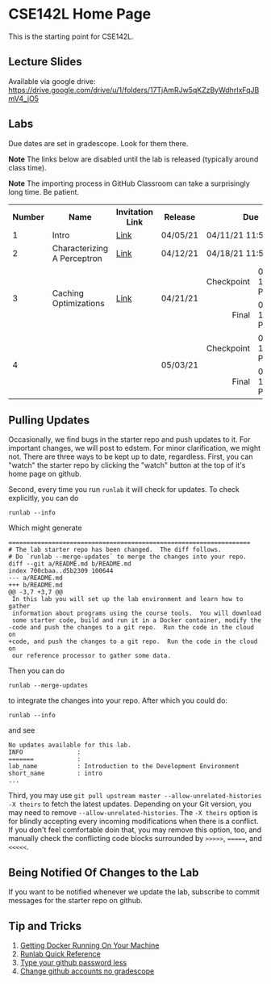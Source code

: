 # CSE142L Home Page

This is the starting point for CSE142L.

## Lecture Slides

Available via google drive: https://drive.google.com/drive/u/1/folders/17TjAmRJw5qKZzByWdhrIxFqJBmV4_jO5

## Labs

Due dates are set in gradescope.  Look for them there.

**Note** The links below are disabled until the lab is released (typically around class time).

**Note** The importing process in GitHub Classroom can take a surprisingly long time.  Be patient.

<table>
 <tr><th>Number</th><th>Name</th><th>Invitation Link</th><th>Release</th><th colspan=2>Due</th><th>Starter Repo</th></tr>
 <tr><td>1</td><td>Intro</td><td><a href="https://classroom.github.com/a/gNSleHrN">Link</a></td><td>04/05/21</td><td colspan=2>04/11/21 11:59 PM</td><td><a href="https://github.com/CSE142/sp21-CSE142L-intro-starter">Link</a></td></tr>
 <tr><td>2</td><td>Characterizing A Perceptron</td><td><a href="https://classroom.github.com/a/XRUpgIPD">Link</a></td><td>04/12/21</td><td colspan=2>04/18/21 11:59 PM</td><td><a href="https://github.com/CSE142/sp21-CSE142L-characterizing-starter">Link</a></td></tr>
 <tr><td rowspan=2>3</td><td rowspan=2>Caching Optimizations</td><td rowspan=2><a href="https://classroom.github.com/a/1KwA-SOD">Link</a></td><td rowspan=2>04/21/21</td><td align=right>Checkpoint</td><td>04/26/21 11:59 PM</td><td rowspan=2><a href="https://github.com/CSE142/sp21-CSE142L-caches-I-starter">Link</a></td></tr>
 <tr><td align=right>Final</td><td>05/02/21 11:59 PM</td></tr>
 <tr><td rowspan=2>4</td><td rowspan=2></td><td rowspan=2></td><td rowspan=2>05/03/21</td><td align=right>Checkpoint</td><td>05/09/21 11:59 PM</td><td rowspan=2></td></tr>
 <tr><td align=right>Final</td><td>05/16/21 11:59 PM</td></tr>
</table>

## Pulling Updates

Occasionally, we find bugs in the starter repo and push updates to it.  For important changes, we will post to edstem.  For minor clarification, we might not.  There are three ways to be kept up to date, regardless.  First, you can "watch" the starter repo by clicking the "watch" button at the top of it's home page on github.

Second, every time you run `runlab` it will check for updates.  To check explicitly, you can do

```
runlab --info
```

Which might generate

```
===================================================================
# The lab starter repo has been changed.  The diff follows.
# Do `runlab --merge-updates` to merge the changes into your repo.
diff --git a/README.md b/README.md
index 700cbaa..d5b2309 100644
--- a/README.md
+++ b/README.md
@@ -3,7 +3,7 @@
 In this lab you will set up the lab environment and learn how to gather
 information about programs using the course tools.  You will download
 some starter code, build and run it in a Docker container, modify the
-code and push the changes to a git repo.  Run the code in the cloud on
+code, and push the changes to a git repo.  Run the code in the cloud on
 our reference processor to gather some data.
```

Then you can do 

``` 
runlab --merge-updates
```

to integrate the changes into your repo.  After which you could do:

```
runlab --info
```

and see

```
No updates available for this lab.
INFO               :
=======            :
lab_name           : Introduction to the Development Environment
short_name         : intro
...
```

Third, you may use `git pull upstream master --allow-unrelated-histories -X theirs` to fetch the latest updates. Depending on your Git version, you may need to remove `--allow-unrelated-histories`. The `-X theirs` option is for blindly accepting every incoming modifications when there is a conflict. If you don't feel comfortable doin that, you may remove this option, too, and manually check the conflicting code blocks surrounded by `>>>>>`, `=====`, and `<<<<<`.

## Being Notified Of Changes to the Lab

If you want to be notified whenever we update the lab, subscribe to commit messages for the starter repo on github.

## Tip and Tricks

1. [Getting Docker Running On Your Machine](Getting-Docker.md)
2. [Runlab Quick Reference](runlab-quickref.md)
3. [Type your github password less](https://help.github.com/en/github/using-git/caching-your-github-password-in-git)
4. [Change github accounts no gradescope](use-a-different-github-account.md)


